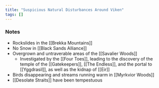 ```yaml
---
title: "Suspicious Natural Disturbances Around Viken"
tags: []
---
```


### Notes

- Rockslides in the [[Brekka Mountains]]
- No Snow in [[Black Sands Alliance]]
- Overgrown and untraverable areas of the [[Savalier Woods]]
	- Investigated by the [[Four Toes]], leading to the discovery of the temple of the [[Gatekeepers]], [[The Endless]], and the portal to [[Yggdrasil]], as well as the kidnap of [[Eir]]
- Birds disappearing and streams running warm in [[Myrkvior Woods]]
- [[Desolate Straits]] have been tempestuous